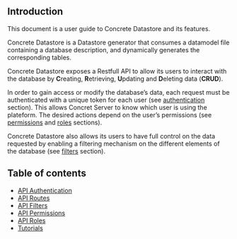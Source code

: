 ## Introduction

This document is a user guide to Concrete Datastore and its features.

Concrete Datastore is a Datastore generator that consumes a datamodel file containing a database description, and dynamically generates the corresponding tables.

Concrete Datastore exposes a Restfull API to allow its users to interact with the database by **C**reating, **R**etrieving, **U**pdating and **D**eleting data (**CRUD**).

In order to gain access or modify the database’s data, each request must be authenticated with a unique token for each user (see [authentication](authentication.md) section). This allows Concret Server to know which user is using the plateform. The desired actions depend on the user’s permissions (see [permissions](permissions.md) and [roles](roles.md) sections).

Concrete Datastore also allows its users to have full control on the data requested by enabling a filtering mechanism on the different elements of the database (see [filters](filters.md) section).

## Table of contents

- [API Authentication](authentication.md)
- [API Routes](api-routes.md)
- [API Filters](filters.md)
- [API Permissions](permissions.md)
- [API Roles](roles.md)
- [Tutorials](demo.md)
